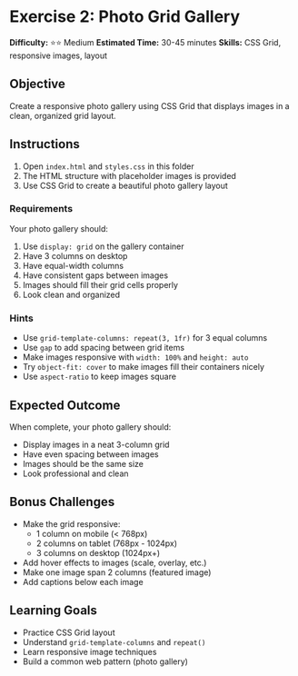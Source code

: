 # Exercise 2: Photo Grid Gallery

**Difficulty:** ⭐⭐ Medium
**Estimated Time:** 30-45 minutes
**Skills:** CSS Grid, responsive images, layout

## Objective

Create a responsive photo gallery using CSS Grid that displays images in a clean, organized grid layout.

## Instructions

1. Open `index.html` and `styles.css` in this folder
2. The HTML structure with placeholder images is provided
3. Use CSS Grid to create a beautiful photo gallery layout

### Requirements

Your photo gallery should:
1. Use `display: grid` on the gallery container
2. Have 3 columns on desktop
3. Have equal-width columns
4. Have consistent gaps between images
5. Images should fill their grid cells properly
6. Look clean and organized

### Hints

- Use `grid-template-columns: repeat(3, 1fr)` for 3 equal columns
- Use `gap` to add spacing between grid items
- Make images responsive with `width: 100%` and `height: auto`
- Try `object-fit: cover` to make images fill their containers nicely
- Use `aspect-ratio` to keep images square

## Expected Outcome

When complete, your photo gallery should:
- Display images in a neat 3-column grid
- Have even spacing between images
- Images should be the same size
- Look professional and clean

## Bonus Challenges

- Make the grid responsive:
  - 1 column on mobile (< 768px)
  - 2 columns on tablet (768px - 1024px)
  - 3 columns on desktop (1024px+)
- Add hover effects to images (scale, overlay, etc.)
- Make one image span 2 columns (featured image)
- Add captions below each image

## Learning Goals

- Practice CSS Grid layout
- Understand `grid-template-columns` and `repeat()`
- Learn responsive image techniques
- Build a common web pattern (photo gallery)
